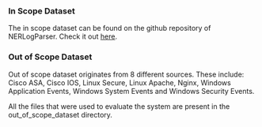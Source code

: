 ### In Scope Dataset

The in scope dataset can be found on the github repository of NERLogParser. Check it out 
[here](https://github.com/studiawan/nerlogparser/tree/master/dataset). 

### Out of Scope Dataset

Out of scope dataset originates from 8 different sources. These include: Cisco ASA, Cisco IOS, Linux Secure,
Linux Apache, Nginx, Windows Application Events, Windows System Events and Windows Security Events.

All the files that were used to evaluate the system are present in the out_of_scope_dataset directory.
